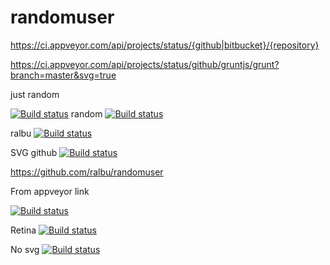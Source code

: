 randomuser
==========
https://ci.appveyor.com/api/projects/status/{github|bitbucket}/{repository}

https://ci.appveyor.com/api/projects/status/github/gruntjs/grunt?branch=master&svg=true

just random


[![Build status](https://ci.appveyor.com/api/projects/status/3mmmskfrqt74aijh/branch/v2?svg=true)](https://ci.appveyor.com/project/SpecFlow/specflow/branch/v2)
random
[![Build status](https://ci.appveyor.com/api/projects/status/github/randomuser)](https://ci.appveyor.com/api/projects/status/github/randomuser)


ralbu
[![Build status](https://ci.appveyor.com/api/projects/status/github/ralbu/randomuser)](https://ci.appveyor.com/api/projects/status/github/ralbu/randomuser)

SVG github
[![Build status](https://ci.appveyor.com/api/projects/status/github/ralbu/randomuser?svg=true)](https://ci.appveyor.com/api/projects/status/github/ralbu/randomuser)


https://github.com/ralbu/randomuser

From appveyor link

[![Build status](https://ci.appveyor.com/api/projects/status/7j7n2g3rq61ycwc9?svg=true)](https://ci.appveyor.com/project/RuslanAlbu/randomuser)

Retina
[![Build status](https://ci.appveyor.com/api/projects/status/7j7n2g3rq61ycwc9?retina=true)](https://ci.appveyor.com/project/RuslanAlbu/randomuser)

No svg
[![Build status](https://ci.appveyor.com/api/projects/status/7j7n2g3rq61ycwc9)](https://ci.appveyor.com/project/RuslanAlbu/randomuser)
